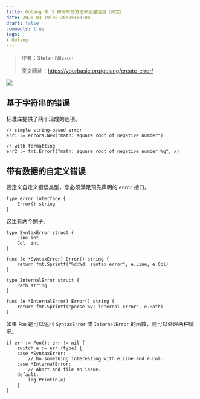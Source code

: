 ```yaml
---
title: Golang 中 3 种简单的方法来创建错误（译文）
date: 2020-03-19T08:28:05+08:00
draft: false
comments: true
tags: 
- Golang
---
```


> 作者：Stefan Nilsson
> 
> 原文网址：https://yourbasic.org/golang/create-error/

![](http://oss.yuguo.im/blog/202003/bug-small.png)

## 基于字符串的错误
标准库提供了两个现成的选项。
```
// simple string-based error
err1 := errors.New("math: square root of negative number")

// with formatting
err2 := fmt.Errorf("math: square root of negative number %g", x)
```

## 带有数据的自定义错误
要定义自定义错误类型，您必须满足预先声明的 `error` 接口。

```
type error interface {
    Error() string
}
```

这里有两个例子。

```
type SyntaxError struct {
    Line int
    Col  int
}

func (e *SyntaxError) Error() string {
    return fmt.Sprintf("%d:%d: syntax error", e.Line, e.Col)
}
```

```
type InternalError struct {
    Path string
}

func (e *InternalError) Error() string {
    return fmt.Sprintf("parse %v: internal error", e.Path)
}
```

如果 `Foo` 是可以返回 `SyntaxError` 或 `InternalError` 的函数，则可以处理两种情况。

```
if err := Foo(); err != nil {
    switch e := err.(type) {
    case *SyntaxError:
        // Do something interesting with e.Line and e.Col.
    case *InternalError:
        // Abort and file an issue.
    default:
        log.Println(e)
    }
}
```

